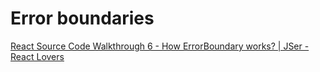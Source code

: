# Error boundaries

[React Source Code Walkthrough 6 - How ErrorBoundary works? | JSer - React Lovers](https://youtu.be/0TnuJKLjMyg)